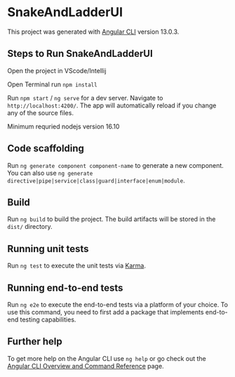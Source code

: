 # SnakeAndLadderUI

This project was generated with [Angular CLI](https://github.com/angular/angular-cli) version 13.0.3.

## Steps to Run SnakeAndLadderUI

Open the project in VScode/Intellij 

Open Terminal run `npm install` 

Run `npm start` / `ng serve` for a dev server. Navigate to `http://localhost:4200/`. The app will automatically reload if you change any of the source files.

Minimum requried nodejs version 16.10

## Code scaffolding

Run `ng generate component component-name` to generate a new component. You can also use `ng generate directive|pipe|service|class|guard|interface|enum|module`.

## Build

Run `ng build` to build the project. The build artifacts will be stored in the `dist/` directory.

## Running unit tests

Run `ng test` to execute the unit tests via [Karma](https://karma-runner.github.io).

## Running end-to-end tests

Run `ng e2e` to execute the end-to-end tests via a platform of your choice. To use this command, you need to first add a package that implements end-to-end testing capabilities.

## Further help

To get more help on the Angular CLI use `ng help` or go check out the [Angular CLI Overview and Command Reference](https://angular.io/cli) page.
